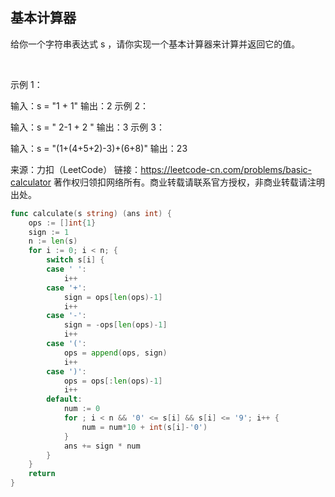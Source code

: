 ## 基本计算器

给你一个字符串表达式 s ，请你实现一个基本计算器来计算并返回它的值。

 

示例 1：

输入：s = "1 + 1"
输出：2
示例 2：

输入：s = " 2-1 + 2 "
输出：3
示例 3：

输入：s = "(1+(4+5+2)-3)+(6+8)"
输出：23
 

来源：力扣（LeetCode）
链接：https://leetcode-cn.com/problems/basic-calculator
著作权归领扣网络所有。商业转载请联系官方授权，非商业转载请注明出处。

```go
func calculate(s string) (ans int) {
    ops := []int{1}
    sign := 1
    n := len(s)
    for i := 0; i < n; {
        switch s[i] {
        case ' ':
            i++
        case '+':
            sign = ops[len(ops)-1]
            i++
        case '-':
            sign = -ops[len(ops)-1]
            i++
        case '(':
            ops = append(ops, sign)
            i++
        case ')':
            ops = ops[:len(ops)-1]
            i++
        default:
            num := 0
            for ; i < n && '0' <= s[i] && s[i] <= '9'; i++ {
                num = num*10 + int(s[i]-'0')
            }
            ans += sign * num
        }
    }
    return
}
```
